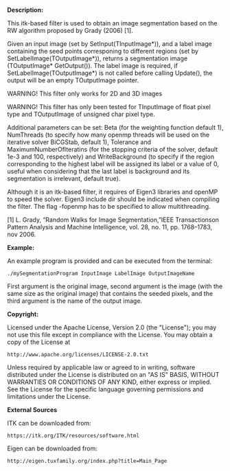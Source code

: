 
**Description:** 

  This itk-based filter is used to obtain an image segmentation based 
  on the RW algorithm proposed by Grady (2006) [1].

  Given an input image (set by SetInput(TInputImage*)), and a label 
  image containing the seed points corresponing to different regions
  (set by SetLabelImage(TOutputImage*)), returns a segmentation image
  (TOutputImage* GetOutput()). The label image is required, if 
  SetLabelImage(TOutputImage*) is not called before calling Update(),
  the output will be an empty TOutputImage pointer.

  WARNING! This filter only works for 2D and 3D images

  WARNING! This filter has only been tested for TInputImage of float 
  pixel type and TOutputImage of unsigned char pixel type.

  Additional parameters can be set: Beta (for the weighting function
  default 1), NumThreads (to specify how many openmp threads will be 
  used on the iterative solver BiCGStab, default 1), Tolerance and 
  MaximumNumberOfIteratins (for the stopping criteria of the solver,
  default 1e-3 and 100, respectively) and WriteBackground (to specify
  if the region corresponding to the highest label will be assigned 
  its label or a value of 0, useful when considering that the last 
  label is background and its segmentation is irrelevant, default true).

  Although it is an itk-based filter, it requires of Eigen3 libraries
  and openMP to speed the solver. Eigen3 include dir should be indicated
  when compiling the filter. The flag -fopenmp has to be specified to
  allow multithreading.

  [1] L. Grady, “Random Walks for Image Segmentation,”IEEE 
      Transactionson Pattern Analysis and Machine Intelligence, 
      vol. 28, no. 11, pp. 1768–1783, nov 2006.


**Example:**

  An example program is provided and can be executed from the terminal:

    ./mySegmentationProgram InputImage LabelImage OutputImageName

  First argument is the original image, second argument is the image
  (with the same size as the original image) that contains the seeded
  pixels, and the third argument is the name of the output image.


**Copyright:**

  Licensed under the Apache License, Version 2.0 (the "License");
  you may not use this file except in compliance with the License.
  You may obtain a copy of the License at

    http://www.apache.org/licenses/LICENSE-2.0.txt

  Unless required by applicable law or agreed to in writing, software
  distributed under the License is distributed on an "AS IS" BASIS,
  WITHOUT WARRANTIES OR CONDITIONS OF ANY KIND, either express or implied.
  See the License for the specific language governing permissions and
  limitations under the License.
 
 **External Sources**

  ITK can be downloaded from:

    https://itk.org/ITK/resources/software.html

  Eigen can be downloaded from:

    http://eigen.tuxfamily.org/index.php?title=Main_Page

